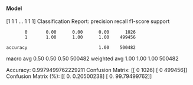 #### Model
[1 1 1 ... 1 1 1]
Classification Report:
              precision    recall  f1-score   support

           0       0.00      0.00      0.00      1026
           1       1.00      1.00      1.00    499456

    accuracy                           1.00    500482
   macro avg       0.50      0.50      0.50    500482
weighted avg       1.00      1.00      1.00    500482

Accuracy: 0.9979499762229211
Confusion Matrix:
[[     0   1026]
 [     0 499456]]
Confusion Matrix (%):
[[ 0.          0.20500238]
 [ 0.         99.79499762]]
